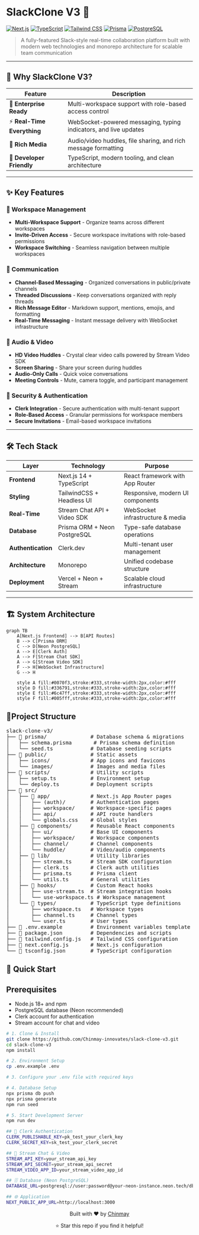 # SlackClone V3 🚀

[![Next.js](https://img.shields.io/badge/Next.js-000000?style=for-the-badge&logo=nextdotjs&logoColor=white)](https://nextjs.org/)
[![TypeScript](https://img.shields.io/badge/TypeScript-007ACC?style=for-the-badge&logo=typescript&logoColor=white)](https://www.typescriptlang.org/)
[![Tailwind CSS](https://img.shields.io/badge/Tailwind_CSS-38B2AC?style=for-the-badge&logo=tailwind-css&logoColor=white)](https://tailwindcss.com/)
[![Prisma](https://img.shields.io/badge/Prisma-3982CE?style=for-the-badge&logo=Prisma&logoColor=white)](https://www.prisma.io/)
[![PostgreSQL](https://img.shields.io/badge/PostgreSQL-316192?style=for-the-badge&logo=postgresql&logoColor=white)](https://www.postgresql.org/)

> A fully-featured Slack-style real-time collaboration platform built with modern web technologies and monorepo architecture for scalable team communication

---

## 🌟 Why SlackClone V3?

| Feature | Description |
|---------|-------------|
| 🏢 **Enterprise Ready** | Multi-workspace support with role-based access control |
| ⚡ **Real-Time Everything** | WebSocket-powered messaging, typing indicators, and live updates |
| 🎥 **Rich Media** | Audio/video huddles, file sharing, and rich message formatting |
| 🔧 **Developer Friendly** | TypeScript, modern tooling, and clean architecture |

---

## ✨ Key Features

### 🏢 Workspace Management
- **Multi-Workspace Support** - Organize teams across different workspaces
- **Invite-Driven Access** - Secure workspace invitations with role-based permissions
- **Workspace Switching** - Seamless navigation between multiple workspaces

### 💬 Communication
- **Channel-Based Messaging** - Organized conversations in public/private channels
- **Threaded Discussions** - Keep conversations organized with reply threads
- **Rich Message Editor** - Markdown support, mentions, emojis, and formatting
- **Real-Time Messaging** - Instant message delivery with WebSocket infrastructure

### 🎥 Audio & Video
- **HD Video Huddles** - Crystal clear video calls powered by Stream Video SDK
- **Screen Sharing** - Share your screen during huddles
- **Audio-Only Calls** - Quick voice conversations
- **Meeting Controls** - Mute, camera toggle, and participant management

### 🔐 Security & Authentication
- **Clerk Integration** - Secure authentication with multi-tenant support
- **Role-Based Access** - Granular permissions for workspace members
- **Secure Invitations** - Email-based workspace invitations

---

## 🛠️ Tech Stack

| Layer | Technology | Purpose |
|-------|------------|---------|
| **Frontend** | Next.js 14 + TypeScript | React framework with App Router |
| **Styling** | TailwindCSS + Headless UI | Responsive, modern UI components |
| **Real-Time** | Stream Chat API + Video SDK | WebSocket infrastructure & media |
| **Database** | Prisma ORM + Neon PostgreSQL | Type-safe database operations |
| **Authentication** | Clerk.dev | Multi-tenant user management |
| **Architecture** | Monorepo | Unified codebase structure |
| **Deployment** | Vercel + Neon + Stream | Scalable cloud infrastructure |

---

## 🏗️ System Architecture

```mermaid
graph TB
    A[Next.js Frontend] --> B[API Routes]
    B --> C[Prisma ORM]
    C --> D[Neon PostgreSQL]
    A --> E[Clerk Auth]
    A --> F[Stream Chat SDK]
    A --> G[Stream Video SDK]
    F --> H[WebSocket Infrastructure]
    G --> H
    
    style A fill:#0070f3,stroke:#333,stroke-width:2px,color:#fff
    style D fill:#336791,stroke:#333,stroke-width:2px,color:#fff
    style E fill:#6c47ff,stroke:#333,stroke-width:2px,color:#fff
    style F fill:#005fff,stroke:#333,stroke-width:2px,color:#fff
```
## 📁Project Structure 

<pre>
slack-clone-v3/
├── 📁 prisma/              # Database schema & migrations
│   ├── schema.prisma       # Prisma schema definition
│   └── seed.ts            # Database seeding scripts
├── 📁 public/              # Static assets
│   ├── icons/             # App icons and favicons
│   └── images/            # Images and media files
├── 📁 scripts/             # Utility scripts
│   ├── setup.ts           # Environment setup
│   └── deploy.ts          # Deployment scripts
├── 📁 src/
│   ├── 📁 app/             # Next.js App Router pages
│   │   ├── (auth)/        # Authentication pages
│   │   ├── workspace/     # Workspace-specific pages
│   │   ├── api/           # API route handlers
│   │   └── globals.css    # Global styles
│   ├── 📁 components/      # Reusable React components
│   │   ├── ui/            # Base UI components
│   │   ├── workspace/     # Workspace components
│   │   ├── channel/       # Channel components
│   │   └── huddle/        # Video/audio components
│   ├── 📁 lib/             # Utility libraries
│   │   ├── stream.ts      # Stream SDK configuration
│   │   ├── clerk.ts       # Clerk auth utilities
│   │   ├── prisma.ts      # Prisma client
│   │   └── utils.ts       # General utilities
│   ├── 📁 hooks/           # Custom React hooks
│   │   ├── use-stream.ts  # Stream integration hooks
│   │   └── use-workspace.ts # Workspace management
│   └── 📁 types/           # TypeScript type definitions
│       ├── workspace.ts   # Workspace types
│       ├── channel.ts     # Channel types
│       └── user.ts        # User types
├── 📄 .env.example         # Environment variables template
├── 📄 package.json         # Dependencies and scripts
├── 📄 tailwind.config.js   # Tailwind CSS configuration
├── 📄 next.config.js       # Next.js configuration
└── 📄 tsconfig.json        # TypeScript configuration
</pre>

## 🚀 Quick Start

## Prerequisites
<ul>
<li>
  Node.js 18+ and npm
</li>
  <li>
  PostgreSQL database (Neon recommended)
</li>
  <li>
  Clerk account for authentication
</li>
  <li>
  Stream account for chat and video
</li>
</ul>

```bash
# 1. Clone & Install
git clone https://github.com/Chinmay-innovates/slack-clone-v3.git
cd slack-clone-v3
npm install

# 2. Environment Setup
cp .env.example .env

# 3. Configure your .env file with required keys

# 4. Database Setup
npx prisma db push
npx prisma generate
npm run seed

# 5. Start Development Server
npm run dev

```
```bash
## 🔐 Clerk Authentication
CLERK_PUBLISHABLE_KEY=pk_test_your_clerk_key
CLERK_SECRET_KEY=sk_test_your_clerk_secret

## 💬 Stream Chat & Video
STREAM_API_KEY=your_stream_api_key
STREAM_API_SECRET=your_stream_api_secret
STREAM_VIDEO_APP_ID=your_stream_video_app_id

## 🗄️ Database (Neon PostgreSQL)
DATABASE_URL=postgresql://user:password@your-neon-instance.neon.tech/dbname

## 🌐 Application
NEXT_PUBLIC_APP_URL=http://localhost:3000
```
<div align="center">
  <p>Built with ❤️ by <a href="https://github.com/Chinmay-innovates">Chinmay</a></p>
  <p>⭐ Star this repo if you find it helpful!</p>
</div>
